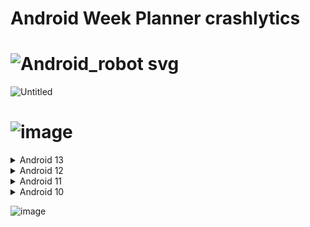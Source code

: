 # Android Week Planner crashlytics


# ![Android_robot svg](https://github.com/UserQA07/Week-Planner-/assets/144763744/5613d4b9-b88f-4c1f-84d3-6af9dae0e2ac)


![Untitled](https://github.com/UserQA07/Week-Planner-/assets/144763744/6d7ad1b4-ec8c-4413-99fc-eb4b749e5be7)
# ![image](https://github.com/UserQA07/Week-Planner-/assets/144763744/3b8ff8be-79d6-4710-a26c-5831453b07f6)



 <details>
  <summary>Android 13</summary>
   <ul>
<li><a href=Galaxy S23 Ultra"></a>Galaxy S23 Ultra</li>     
<li>Redmi Note 11 Pro </li>
<li>Galaxy Z Flip4 </li>
<li>Galaxy A53 5G </li>
<li>Galaxy M32 </li>
<li>Galaxy S23 FE </li>
<li>Galaxy S10 Lite </li>
<li>Redmi Note 11 Pro 5G </li>
<li>Galaxy A53 5G </li>
<li>Galaxy S21+ 5G </li>
<li>Galaxy Z Flip3 5G </li>
<li>Redmi Note 10 Pro </li>
<li>Galaxy A34 5G - </li>
<li></li>
<li>Motorola Razr 2023</li>
<li>Galaxy S22</li>
<li>Galaxy S21 FE 5G</li>
<li>Galaxy A72</li>
<li>Note 30 Pro</li>
<li>Galaxy Tab A8</li>
   </ul>
  </details>
    
<details>
  <summary>Android 12</summary>
  <ul>
<li>Xiaomi 11T</li>
<li>Realme 8 5G</li>
<li>Poco X3 NFC</li>
<li>Tecno</li>
<li>Galaxy A21s</li>
<li>Redmi Note 9</li>
<li>Reno 4Z 5G</li>
<li>A9</li>
<li>Galaxy M31</li>
  </ul>
</details>

<details>
  <summary>Android 11</summary>
  <ul>
<li>Moto G(8) Power</li>
<li>Intel Gemini Lake Chromebook</li>
<li>Mi A3</li>
<li>Galaxy A70</li>
<li>Redmi 9A</li>
<li>Redmi Note 11 4G</li>
<li>Redmi Note 8 Pro</li>
<li>Redmi Note 8</li>
<li>Mi 11 Lite</li>
  </ul>
</details>

<details>
  <summary>Android 10</summary>
  <ul>
<li></li>
<li></li>
<li></li>
<li></li>
<li></li>
<li></li>
<li></li>
<li></li>
<li></li>
  </ul>
</details>



![image](https://github.com/UserQA07/Week-Planner-/assets/144763744/ce059f48-e92c-4b81-95d0-7ce1de9f43e0)


















  



